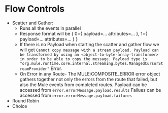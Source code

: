 # Flow Controls
* Scatter and Gather:
  * Runs all the events in parallel
  * Response format will be {
    0={
      payload=...
      attributes=...
    },
    1={
      payload=...
      attributes=...
    }
  }
  * If there is no Payload when starting the scatter and gather flow we will get `Cannot copy message with a stream payload. Payload can be transformed by using an <object-to-byte-array-transformer> in order to be able to copy the message. Payload type is "org.mule.runtime.core.internal.streaming.bytes.ManagedCursorStreamProvider"` Error.
  * On Error in any Route- The MULE:COMPOSITE_ERROR error object gathers together not only the errors from the route that failed, but also the Mule events from completed routes.
    Payload can be accessed from `error.errorMessage.payload.results`
    Failues can be accessed from `error.errorMessage.payload.failures`
* Round Robin
* Choice 
